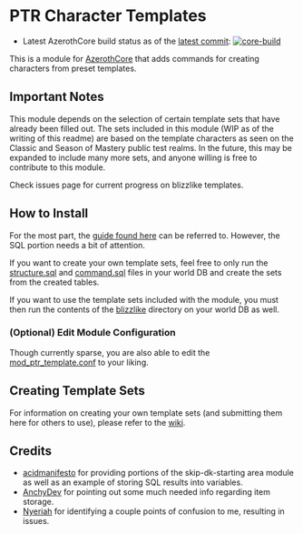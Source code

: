 # PTR Character Templates

- Latest AzerothCore build status as of the [latest commit](https://github.com/heyitsbench/mod-ptr-template/commit): [![core-build](https://github.com/heyitsbench/mod-ptr-template/actions/workflows/core-build.yml/badge.svg)](https://github.com/heyitsbench/mod-ptr-template/actions/workflows/core-build.yml)

This is a module for [AzerothCore](http://www.azerothcore.org/) that adds commands for creating characters from preset templates.

## Important Notes

This module depends on the selection of certain template sets that have already been filled out. The sets included in this module (WIP as of the writing of this readme) are based on the template characters as seen on the Classic and Season of Mastery public test realms. In the future, this may be expanded to include many more sets, and anyone willing is free to contribute to this module.

Check issues page for current progress on blizzlike templates.

## How to Install

For the most part, the [guide found here](https://www.azerothcore.org/wiki/add-a-module) can be referred to. However, the SQL portion needs a bit of attention.

If you want to create your own template sets, feel free to only run the [structure.sql](https://github.com/heyitsbench/mod-ptr-template/blob/master/data/sql/db-world/structure.sql) and [command.sql](https://github.com/heyitsbench/mod-ptr-template/blob/master/data/sql/db-world/command.sql) files in your world DB and create the sets from the created tables.

If you want to use the template sets included with the module, you must then run the contents of the [blizzlike](https://github.com/heyitsbench/mod-ptr-template/tree/master/data/sql/blizzlike) directory on your world DB as well.

### (Optional) Edit Module Configuration

Though currently sparse, you are also able to edit the [mod_ptr_template.conf](https://github.com/heyitsbench/mod-ptr-template/blob/master/conf/mod_ptr_template.conf.dist) to your liking.

## Creating Template Sets

For information on creating your own template sets (and submitting them here for others to use), please refer to the [wiki](https://github.com/heyitsbench/mod-ptr-template/wiki).

## Credits
- [acidmanifesto](https://github.com/acidmanifesto) for providing portions of the skip-dk-starting area module as well as an example of storing SQL results into variables.
- [AnchyDev](https://github.com/AnchyDev) for pointing out some much needed info regarding item storage.
- [Nyeriah](https://github.com/Nyeriah) for identifying a couple points of confusion to me, resulting in issues.

